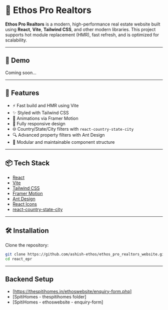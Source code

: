 # 🏡 Ethos Pro Realtors

**Ethos Pro Realtors** is a modern, high-performance real estate website built using **React**, **Vite**, **Tailwind CSS**, and other modern libraries. This project supports hot module replacement (HMR), fast refresh, and is optimized for scalability.

---

## 🔗 Demo

Coming soon...

---

## 🚀 Features

- ⚡ Fast build and HMR using Vite
- ✨ Styled with Tailwind CSS
- 🎥 Animations via Framer Motion
- 📱 Fully responsive design
- 🌐 Country/State/City filters with `react-country-state-city`
- 🔍 Advanced property filters with Ant Design
- 🧩 Modular and maintainable component structure

---

## 📦 Tech Stack

- [React](https://reactjs.org/)
- [Vite](https://vitejs.dev/)
- [Tailwind CSS](https://tailwindcss.com/)
- [Framer Motion](https://www.framer.com/motion/)
- [Ant Design](https://ant.design/)
- [React Icons](https://react-icons.github.io/react-icons/)
- [react-country-state-city](https://www.npmjs.com/package/react-country-state-city)

---

## 🛠️ Installation

Clone the repository:

```bash
git clone https://github.com/ashish-ethos/ethos_pro_realtors_website.git
cd react_epr

```
---

## Backend Setup 


- [https://thespitihomes.in/ethoswebsite/enquiry-form.php]
- [SpitiHomes - thespitihomes folder]
- [SpitiHomes - ethoswebsite - enquiry-form]
